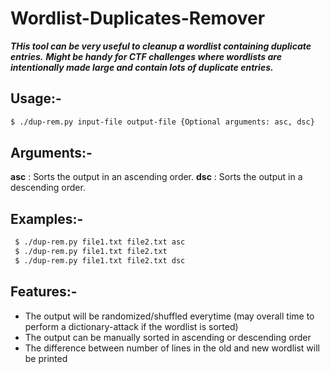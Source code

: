 # Wordlist-Duplicates-Remover

 ***THis tool can be very useful to cleanup a wordlist containing duplicate entries.***
 ***Might be handy for CTF challenges where wordlists are intentionally made large and contain lots of duplicate entries.***
 
 ## Usage:-
 
 ```sh
 $ ./dup-rem.py input-file output-file {Optional arguments: asc, dsc}
 ```

## Arguments:-
**asc** : Sorts the output in an ascending order.
**dsc** : Sorts the output in a descending order.

## Examples:-

```sh
 $ ./dup-rem.py file1.txt file2.txt asc
 $ ./dup-rem.py file1.txt file2.txt
 $ ./dup-rem.py file1.txt file2.txt dsc
 ```
 
 ## Features:-
 
 - The output will be randomized/shuffled everytime (may overall time to perform a dictionary-attack if the wordlist is sorted)
 - The output can be manually sorted in ascending or descending order
 - The difference between number of lines in the old and new wordlist will be printed
